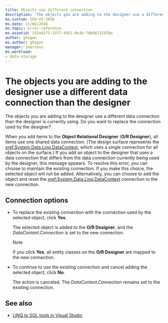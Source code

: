 ```yaml
---
title: Objects use different connection
description: 'The objects you are adding to the designer use a different data connection than the designer. View information about this Visual Studio O/R Designer message.'
ms.custom: SEO-VS-2020
ms.date: 11/04/2016
ms.topic: error-reference
ms.assetid: 332ed2f3-3377-4d51-8e3b-fdb98231978e
author: ghogen
ms.author: ghogen
manager: jmartens
ms.workload:
- data-storage
---
```

# The objects you are adding to the designer use a different data connection than the designer

The objects you are adding to the designer use a different data connection than the designer is currently using. Do you want to replace the connection used by the designer?

When you add items to the **Object Relational Designer** (**O/R Designer**), all items use one shared data connection. (The design surface represents the <xref:System.Data.Linq.DataContext>, which uses a single connection for all objects on the surface.) If you add an object to the designer that uses a data connection that differs from the data connection currently being used by the designer, this message appears. To resolve this error, you can choose to maintain the existing connection. If you make this choice, the selected object will not be added. Alternatively, you can choose to add the object and reset the <xref:System.Data.Linq.DataContext> connection to the new connection.

## Connection options

- To replace the existing connection with the connection used by the selected object, click **Yes**.

   The selected object is added to the **O/R Designer**, and the *DataContext.Connection* is set to the new connection.

   > [!NOTE]
   > If you click **Yes**, all entity classes on the **O/R Designer** are mapped to the new connection.

- To continue to use the existing connection and cancel adding the selected object, click **No**.

   The action is canceled. The *DataContext.Connection* remains set to the existing connection.

## See also

- [LINQ to SQL tools in Visual Studio](../data-tools/linq-to-sql-tools-in-visual-studio2.md)
